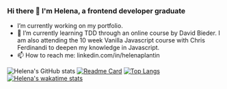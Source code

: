 ### Hi there 👋 I'm Helena, a frontend developer graduate


- I’m currently working on my portfolio.
- 🌱 I’m currently learning TDD through an online course by David Bieder. I am also attending the 10 week Vanilla Javascript course with Chris Ferdinandi to deepen my knowledge in Javascript.
- 📫 How to reach me: linkedin.com/in/helenaplantin



![Helena's GitHub stats](https://github-readme-stats.vercel.app/api?username=Helena-p&show_icons=true&theme=gruvbox)
[![Readme Card](https://github-readme-stats.vercel.app/api/pin/?username=Helena-p&repo=github-readme-stats)](https://github.com/Helena-p/github-readme-stats)
[![Top Langs](https://github-readme-stats.vercel.app/api/top-langs/?username=Helena-p&layout=compact)](https://github.com/Helena-p/github-readme-stats)
[![Helena's wakatime stats](https://github-readme-stats.vercel.app/api/wakatime?username=Helena_p)](https://github.com/Helena-p/github-readme-stats)
